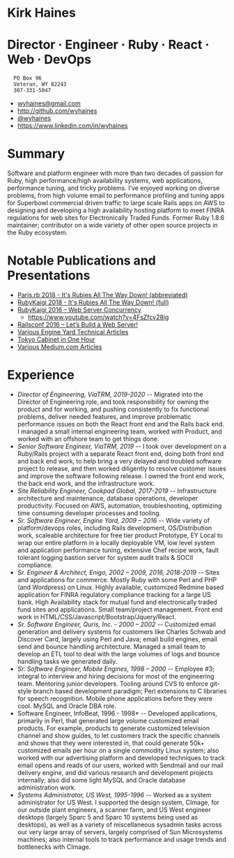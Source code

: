 # Kirk Haines
# Director · Engineer · Ruby · React · Web · DevOps

```text
  PO Box 96
  Veteran, WY 82243
  307-331-5047
```

* wyhaines@gmail.com
* http://github.com/wyhaines
* [@wyhaines](http://twitter.com/wyhaines)
* https://www.linkedin.com/in/wyhaines

# Summary

Software and platform engineer with more than two decades of passion for Ruby, high performance/high availability systems, web applications, performance tuning, and tricky problems. I’ve enjoyed working on diverse problems, from high volume email to performance profiling and tuning apps for Superbowl commercial driven traffic to large scale Rails apps on AWS to designing and developing a high availability hosting platform to meet FINRA regulations for web sites for Electronically Traded Funds. Former Ruby 1.8.6 maintainer; contributor on a wide variety of other open source projects in the Ruby ecosystem.

# Notable Publications and Presentations

* [Paris.rb 2018 - It's Rubies All The Way Down! (abbreviated)](https://youtu.be/E6s4uB0DBVk)
* [RubyKaigi 2018 - It's Rubies All The Way Down! (full)](https://youtu.be/_rwfsse7OYk)
* [RubyKaigi 2016 – Web Server Concurrency](https://engineyard.github.io/rubykaigi2016-concurrency/#/)
  * https://www.youtube.com/watch?v=4FsZfcv28ig
* [Railsconf 2016 – Let’s Build a Web Server!](http://engineyard.github.io/railsconf2016-webservers/#/)
* [Various Engine Yard Technical Articles](https://blog.engineyard.com/authors/Kirk%20Haines)
* [Tokyo Cabinet in One Hour](http://www.oreilly.com/pub/e/1477)
* [Various Medium.com Articles](https://medium.com/@wyhaines)

# Experience

* *Director of Engineering, ViaTRM, 2019-2020* -- Migrated into the Director of Engineering role, and took responsibility for owning the product and for working, and pushing consistently to fix functional problems, deliver needed features, and improve problematic performance issues on both the React front end and the Rails back end. I managed a small internal engineering team, worked with Product, and worked with an offshore team to get things done.
* *Senior Software Engineer, ViaTRM, 2019* -- I took over development on a Ruby/Rails project with a separate React front end, doing both front end and back end work, to help bring a very delayed and troubled software project to release, and then worked diligently to resolve customer issues and improve the software following release. I owned the front end work, the back end work, and the infrastructure work.
* *Site Reliability Engineer, Cookpad Global, 2017-2019* -- Infrastructure architecture and maintenance, database operations, developer productivity. Focused on AWS, automation, troubleshooting, optimizing time consuming developer processes and tooling.
* *Sr. Software Engineer, Engine Yard, 2009 – 2016* -- Wide variety of platform/devops roles, including Rails development, OS/Distribution work, scaleable architecture for free tier product Prototype, EY Local to wrap our entire platform in a locally deployable VM, low level system and application performance tuning, extensive Chef recipe work, fault tolerant logging bastion server for system audit trails & SOCII compliance.
* *Sr. Engineer & Architect, Enigo, 2002 – 2009, 2016, 2018-2019* -- Sites and applications for commerce. Mostly Ruby with some Perl and PHP (and Wordpress) on Linux. Highly available, customized Redmine based application for FINRA regulatory compliance tracking for a large US bank. High Availability stack for mutual fund and electronically traded fund sites and applications. Small team/project management. Front end work in HTML/CSS/Javascript/Bootstrap/Jquery/React.
* *Sr. Software Engineer, Quris, Inc. - 2000 – 2002* -- Customized email generation and delivery systems for customers like Charles Schwab and Discover Card, largely using Perl and Java; email build engines, email send and bounce handling architecture. Managed a small team to develop an ETL tool to deal with the large volumes of logs and bounce handling tasks we generated daily.
* *Sr. Software Engineer, Mobile Engines, 1998 – 2000* -- Employee #3; integral to interview and hiring decisions for most of the engineering team. Mentoring junior developers. Tooling around CVS to enforce git-style branch based development paradigm; Perl extensions to C libraries for speech recognition. Mobile phone applications before they were cool. MySQL and Oracle DBA role.
* Software Engineer, InfoBeat, 1996 - 1998* -- Developed applications, primarily in Perl, that generated large volume customized email products. For example, products to generate customized television channel and show guides, to let customers track the specific channels and shows that they were interested in, that could generate 50k+ customized emails per hour on a single commodity Linux system; also worked with our advertising platform and developed techniques to track email opens and reads of our users, worked with Sendmail and our mail delivery engine, and did various research and development projects internally; also did some light MySQL and Oracle database administration work.
* *Systems Administrator, US West, 1995-1996* -- Worked as a system administrator for US West. I supported the design system, CImage, for our outside plant engineers, a scanner farm, and US West engineer desktops (largely Sparc 5 and Sparc 10 systems being used as desktops), as well as a variety of miscellaneous sysadmin tasks across our very large array of servers, largely comprised of Sun Microsystems machines; also internal tools to track performance and usage trends and bottlenecks with CImage.
